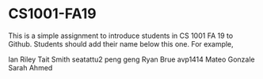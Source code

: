 # CS1001-FA19
This is a simple assignment to introduce students in CS 1001 FA 19 to Github.
Students should add their name below this one. For example,

Ian Riley
Tait Smith
seatattu2
peng geng
Ryan Brue
avp1414
Mateo Gonzale
Sarah Ahmed

